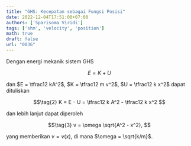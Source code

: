 ```yaml
---
title: "GHS: Kecepatan sebagai Fungsi Posisi"
date: 2022-12-04T17:51:00+07:00
authors: ['Sparisoma Viridi']
tags: ['shm', 'velocity', 'position']
math: true
draft: false
url: "0036"
---
```


Dengan energi mekanik sistem GHS

$$\tag{1}
E = K + U
$$

dan $E = \tfrac12 kA^2$, $K = \tfrac12 m v^2$, $U = \tfrac12 k x^2$ dapat dituliskan

$$\tag{2}
K = E - U = \tfrac12 k A^2 - \tfrac12 k x^2
$$

dan lebih lanjut dapat diperoleh

$$\tag{3}
v = \omega \sqrt{A^2 - x^2},
$$

yang memberikan $v = v(x)$, di mana $\omega = \sqrt{k/m}$.

